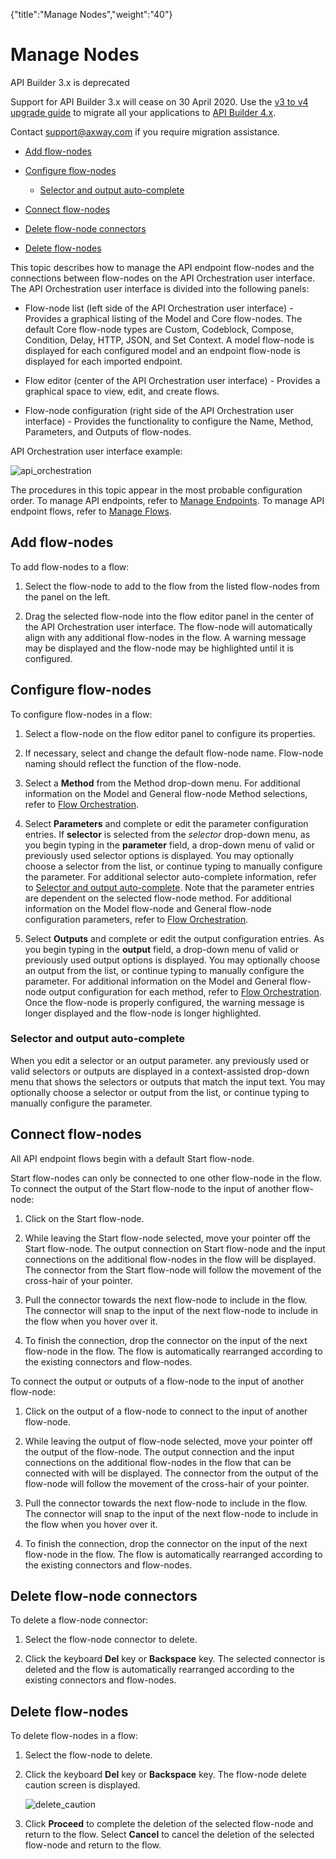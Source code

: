 {"title":"Manage Nodes","weight":"40"} 

# Manage Nodes

API Builder 3.x is deprecated

Support for API Builder 3.x will cease on 30 April 2020. Use the [v3 to v4 upgrade guide](https://docs.axway.com/bundle/API_Builder_4x_allOS_en/page/api_builder_v3_to_v4_upgrade_guide.html) to migrate all your applications to [API Builder 4.x](https://docs.axway.com/bundle/API_Builder_4x_allOS_en/page/api_builder_getting_started_guide.html).

Contact [support@axway.com](mailto:support@axway.com) if you require migration assistance.

*   [Add flow-nodes](#Addflow-nodes)
    
*   [Configure flow-nodes](#Configureflow-nodes)
    
    *   [Selector and output auto-complete](#SelectorautocompleteSelectorandoutputauto-complete)
        
*   [Connect flow-nodes](#Connectflow-nodes)
    
*   [Delete flow-node connectors](#Deleteflow-nodeconnectors)
    
*   [Delete flow-nodes](#Deleteflow-nodes)
    

This topic describes how to manage the API endpoint flow-nodes and the connections between flow-nodes on the API Orchestration user interface. The API Orchestration user interface is divided into the following panels:

*   Flow-node list (left side of the API Orchestration user interface) - Provides a graphical listing of the Model and Core flow-nodes. The default Core flow-node types are Custom, Codeblock, Compose, Condition, Delay, HTTP, JSON, and Set Context. A model flow-node is displayed for each configured model and an endpoint flow-node is displayed for each imported endpoint.
    
*   Flow editor (center of the API Orchestration user interface) - Provides a graphical space to view, edit, and create flows.
    
*   Flow-node configuration (right side of the API Orchestration user interface) - Provides the functionality to configure the Name, Method, Parameters, and Outputs of flow-nodes.
    

API Orchestration user interface example:

![api_orchestration](/Images/appc/download/attachments/51252726/api_orchestration.png)

The procedures in this topic appear in the most probable configuration order. To manage API endpoints, refer to [Manage Endpoints](/docs/appc/Axway_API_Builder/API_Builder/API_Builder_Developer_Guide/API_Builder_Flows/Manage_Endpoints/). To manage API endpoint flows, refer to [Manage Flows](/docs/appc/Axway_API_Builder/API_Builder/API_Builder_Developer_Guide/API_Builder_Flows/Manage_Flows/).

## Add flow-nodes

To add flow-nodes to a flow:

1.  Select the flow-node to add to the flow from the listed flow-nodes from the panel on the left.
    
2.  Drag the selected flow-node into the flow editor panel in the center of the API Orchestration user interface. The flow-node will automatically align with any additional flow-nodes in the flow. A warning message may be displayed and the flow-node may be highlighted until it is configured.
    

## Configure flow-nodes

To configure flow-nodes in a flow:

1.  Select a flow-node on the flow editor panel to configure its properties.
    
2.  If necessary, select and change the default flow-node name. Flow-node naming should reflect the function of the flow-node.
    
3.  Select a **Method** from the Method drop-down menu. For additional information on the Model and General flow-node Method selections, refer to [Flow Orchestration](/docs/appc/Axway_API_Builder/API_Builder/API_Builder_Developer_Guide/API_Builder_Flows/Flow_Orchestration/).
    
4.  Select **Parameters** and complete or edit the parameter configuration entries. If **selector** is selected from the _selector_ drop-down menu, as you begin typing in the **parameter** field, a drop-down menu of valid or previously used selector options is displayed. You may optionally choose a selector from the list, or continue typing to manually configure the parameter. For additional selector auto-complete information, refer to [Selector and output auto-complete](#Selectorautocomplete). Note that the parameter entries are dependent on the selected flow-node method. For additional information on the Model flow-node and General flow-node configuration parameters, refer to [Flow Orchestration](/docs/appc/Axway_API_Builder/API_Builder/API_Builder_Developer_Guide/API_Builder_Flows/Flow_Orchestration/).
    
5.  Select **Outputs** and complete or edit the output configuration entries. As you begin typing in the **output** field, a drop-down menu of valid or previously used output options is displayed. You may optionally choose an output from the list, or continue typing to manually configure the parameter. For additional information on the Model and General flow-node output configuration for each method, refer to [Flow Orchestration](/docs/appc/Axway_API_Builder/API_Builder/API_Builder_Developer_Guide/API_Builder_Flows/Flow_Orchestration/). Once the flow-node is properly configured, the warning message is longer displayed and the flow-node is longer highlighted.
    

### Selector and output auto-complete

When you edit a selector or an output parameter. any previously used or valid selectors or outputs are displayed in a context-assisted drop-down menu that shows the selectors or outputs that match the input text. You may optionally choose a selector or output from the list, or continue typing to manually configure the parameter.

## Connect flow-nodes

All API endpoint flows begin with a default Start flow-node.

Start flow-nodes can only be connected to one other flow-node in the flow. To connect the output of the Start flow-node to the input of another flow-node:

1.  Click on the Start flow-node.
    
2.  While leaving the Start flow-node selected, move your pointer off the Start flow-node. The output connection on Start flow-node and the input connections on the additional flow-nodes in the flow will be displayed. The connector from the Start flow-node will follow the movement of the cross-hair of your pointer.
    
3.  Pull the connector towards the next flow-node to include in the flow. The connector will snap to the input of the next flow-node to include in the flow when you hover over it.
    
4.  To finish the connection, drop the connector on the input of the next flow-node in the flow. The flow is automatically rearranged according to the existing connectors and flow-nodes.
    

To connect the output or outputs of a flow-node to the input of another flow-node:

1.  Click on the output of a flow-node to connect to the input of another flow-node.
    
2.  While leaving the output of flow-node selected, move your pointer off the output of the flow-node. The output connection and the input connections on the additional flow-nodes in the flow that can be connected with will be displayed. The connector from the output of the flow-node will follow the movement of the cross-hair of your pointer.
    
3.  Pull the connector towards the next flow-node to include in the flow. The connector will snap to the input of the next flow-node to include in the flow when you hover over it.
    
4.  To finish the connection, drop the connector on the input of the next flow-node in the flow. The flow is automatically rearranged according to the existing connectors and flow-nodes.
    

## Delete flow-node connectors

To delete a flow-node connector:

1.  Select the flow-node connector to delete.
    
2.  Click the keyboard **Del** key or **Backspace** key. The selected connector is deleted and the flow is automatically rearranged according to the existing connectors and flow-nodes.
    

## Delete flow-nodes

To delete flow-nodes in a flow:

1.  Select the flow-node to delete.
    
2.  Click the keyboard **Del** key or **Backspace** key. The flow-node delete caution screen is displayed.
    
    ![delete_caution](/Images/appc/download/attachments/51252726/delete_caution.png)
3.  Click **Proceed** to complete the deletion of the selected flow-node and return to the flow. Select **Cancel** to cancel the deletion of the selected flow-node and return to the flow.